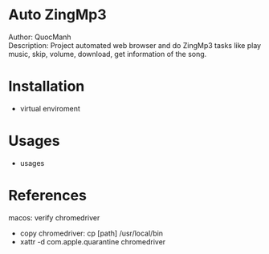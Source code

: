 # Auto ZingMp3
Author: QuocManh<br>
Description: Project automated web browser and do ZingMp3 tasks like play music,
skip, volume, download, get information of the song.

# Installation
- virtual enviroment

# Usages
- usages

# References
macos: verify chromedriver
- copy chromedriver: cp [path] /usr/local/bin
- xattr -d com.apple.quarantine chromedriver